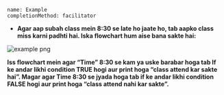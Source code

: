```ngMeta
name: Example
completionMethod: facilitator
```
- **Agar aap subah class mein 8:30 se late ho jaate ho, tab aapko class miss karni padhti hai. Iska flowchart hum aise bana sakte hai:**

![example png](https://storage.googleapis.com/ng-curriculum-images/python-flowcharts/if-worksheet/2.5-example.png)

**Iss flowchart mein agar “Time” 8:30 se kam ya uske barabar hoga tab If ke andar likhi condition TRUE hogi aur print hoga “class attend kar sakte hai”. Magar agar Time 8:30 se jyada hoga tab if ke andar likhi condition FALSE hogi aur print hoga “class attend nahi kar sakte”.**	